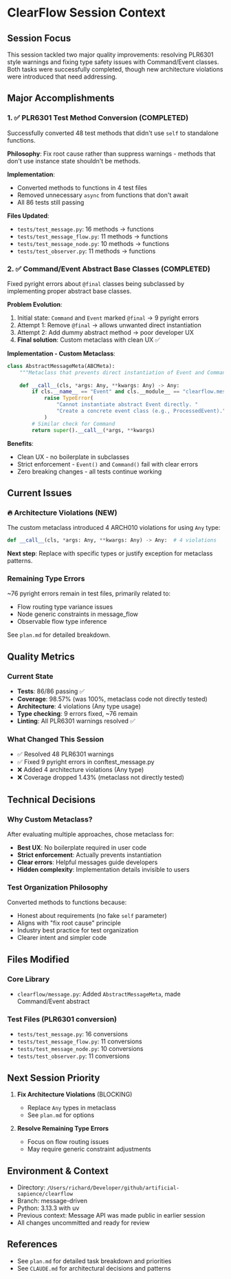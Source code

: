 # ClearFlow Session Context

## Session Focus
This session tackled two major quality improvements: resolving PLR6301 style warnings and fixing type safety issues with Command/Event classes. Both tasks were successfully completed, though new architecture violations were introduced that need addressing.

## Major Accomplishments

### 1. ✅ PLR6301 Test Method Conversion (COMPLETED)
Successfully converted 48 test methods that didn't use `self` to standalone functions.

**Philosophy**: Fix root cause rather than suppress warnings - methods that don't use instance state shouldn't be methods.

**Implementation**:
- Converted methods to functions in 4 test files
- Removed unnecessary `async` from functions that don't await
- All 86 tests still passing

**Files Updated**:
- `tests/test_message.py`: 16 methods → functions
- `tests/test_message_flow.py`: 11 methods → functions  
- `tests/test_message_node.py`: 10 methods → functions
- `tests/test_observer.py`: 11 methods → functions

### 2. ✅ Command/Event Abstract Base Classes (COMPLETED)
Fixed pyright errors about `@final` classes being subclassed by implementing proper abstract base classes.

**Problem Evolution**:
1. Initial state: `Command` and `Event` marked `@final` → 9 pyright errors
2. Attempt 1: Remove `@final` → allows unwanted direct instantiation
3. Attempt 2: Add dummy abstract method → poor developer UX
4. **Final solution**: Custom metaclass with clean UX ✅

**Implementation - Custom Metaclass**:
```python
class AbstractMessageMeta(ABCMeta):
    """Metaclass that prevents direct instantiation of Event and Command."""
    
    def __call__(cls, *args: Any, **kwargs: Any) -> Any:
        if cls.__name__ == "Event" and cls.__module__ == "clearflow.message":
            raise TypeError(
                "Cannot instantiate abstract Event directly. "
                "Create a concrete event class (e.g., ProcessedEvent)."
            )
        # Similar check for Command
        return super().__call__(*args, **kwargs)
```

**Benefits**:
- Clean UX - no boilerplate in subclasses
- Strict enforcement - `Event()` and `Command()` fail with clear errors
- Zero breaking changes - all tests continue working

## Current Issues

### 🔥 Architecture Violations (NEW)
The custom metaclass introduced 4 ARCH010 violations for using `Any` type:
```python
def __call__(cls, *args: Any, **kwargs: Any) -> Any:  # 4 violations
```

**Next step**: Replace with specific types or justify exception for metaclass patterns.

### Remaining Type Errors
~76 pyright errors remain in test files, primarily related to:
- Flow routing type variance issues
- Node generic constraints in message_flow
- Observable flow type inference

See `plan.md` for detailed breakdown.

## Quality Metrics

### Current State
- **Tests**: 86/86 passing ✅
- **Coverage**: 98.57% (was 100%, metaclass code not directly tested)
- **Architecture**: 4 violations (Any type usage)
- **Type checking**: 9 errors fixed, ~76 remain
- **Linting**: All PLR6301 warnings resolved ✅

### What Changed This Session
- ✅ Resolved 48 PLR6301 warnings
- ✅ Fixed 9 pyright errors in conftest_message.py
- ❌ Added 4 architecture violations (Any type)
- ❌ Coverage dropped 1.43% (metaclass not directly tested)

## Technical Decisions

### Why Custom Metaclass?
After evaluating multiple approaches, chose metaclass for:
- **Best UX**: No boilerplate required in user code
- **Strict enforcement**: Actually prevents instantiation
- **Clear errors**: Helpful messages guide developers
- **Hidden complexity**: Implementation details invisible to users

### Test Organization Philosophy
Converted methods to functions because:
- Honest about requirements (no fake `self` parameter)
- Aligns with "fix root cause" principle
- Industry best practice for test organization
- Clearer intent and simpler code

## Files Modified

### Core Library
- `clearflow/message.py`: Added `AbstractMessageMeta`, made Command/Event abstract

### Test Files (PLR6301 conversion)
- `tests/test_message.py`: 16 conversions
- `tests/test_message_flow.py`: 11 conversions
- `tests/test_message_node.py`: 10 conversions
- `tests/test_observer.py`: 11 conversions

## Next Session Priority

1. **Fix Architecture Violations** (BLOCKING)
   - Replace `Any` types in metaclass
   - See `plan.md` for options

2. **Resolve Remaining Type Errors**
   - Focus on flow routing issues
   - May require generic constraint adjustments

## Environment & Context
- Directory: `/Users/richard/Developer/github/artificial-sapience/clearflow`
- Branch: message-driven
- Python: 3.13.3 with uv
- Previous context: Message API was made public in earlier session
- All changes uncommitted and ready for review

## References
- See `plan.md` for detailed task breakdown and priorities
- See `CLAUDE.md` for architectural decisions and patterns